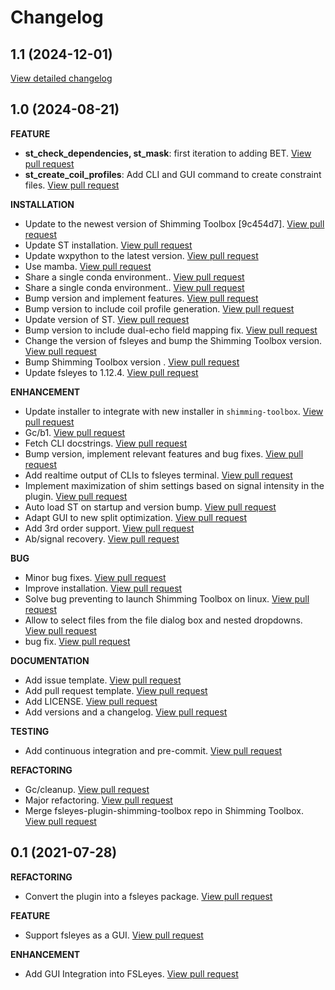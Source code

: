 # Changelog

## 1.1 (2024-12-01)
[View detailed changelog](https://github.com/shimming-toolbox/shimming-toolbox/compare/1.0...1.1)

## 1.0 (2024-08-21)

**FEATURE**
 - **st_check_dependencies, st_mask**: first iteration to adding BET. [View pull request](https://github.com/shimming-toolbox/shimming-toolbox/pull/542)
 - **st_create_coil_profiles**: Add CLI and GUI command to create constraint files. [View pull request](https://github.com/shimming-toolbox/shimming-toolbox/pull/547)

**INSTALLATION**
 - Update to the newest version of Shimming Toolbox [9c454d7]. [View pull request](https://github.com/shimming-toolbox/fsleyes-plugin-shimming-toolbox/pull/24)
 - Update ST installation. [View pull request](https://github.com/shimming-toolbox/fsleyes-plugin-shimming-toolbox/pull/32)
 - Update wxpython to the latest version. [View pull request](https://github.com/shimming-toolbox/fsleyes-plugin-shimming-toolbox/pull/35)
 - Use mamba. [View pull request](https://github.com/shimming-toolbox/fsleyes-plugin-shimming-toolbox/pull/36)
 - Share a single conda environment.. [View pull request](https://github.com/shimming-toolbox/shimming-toolbox/pull/379)
 - Share a single conda environment.. [View pull request](https://github.com/shimming-toolbox/fsleyes-plugin-shimming-toolbox/pull/37)
 - Bump version and implement features. [View pull request](https://github.com/shimming-toolbox/fsleyes-plugin-shimming-toolbox/pull/52)
 - Bump version to include coil profile generation. [View pull request](https://github.com/shimming-toolbox/fsleyes-plugin-shimming-toolbox/pull/55)
 - Update version of ST. [View pull request](https://github.com/shimming-toolbox/fsleyes-plugin-shimming-toolbox/pull/56)
 - Bump version to include dual-echo field mapping fix. [View pull request](https://github.com/shimming-toolbox/fsleyes-plugin-shimming-toolbox/pull/57)
 - Change the version of fsleyes and bump the Shimming Toolbox version. [View pull request](https://github.com/shimming-toolbox/fsleyes-plugin-shimming-toolbox/pull/63)
 - Bump Shimming Toolbox version . [View pull request](https://github.com/shimming-toolbox/fsleyes-plugin-shimming-toolbox/pull/66)
 - Update fsleyes to 1.12.4. [View pull request](https://github.com/shimming-toolbox/fsleyes-plugin-shimming-toolbox/pull/71)


**ENHANCEMENT**
 - Update installer to integrate with new installer in `shimming-toolbox`. [View pull request](https://github.com/shimming-toolbox/fsleyes-plugin-shimming-toolbox/pull/19)
 - Gc/b1. [View pull request](https://github.com/shimming-toolbox/fsleyes-plugin-shimming-toolbox/pull/22)
 - Fetch CLI docstrings. [View pull request](https://github.com/shimming-toolbox/fsleyes-plugin-shimming-toolbox/pull/31)
 - Bump version, implement relevant features and bug fixes. [View pull request](https://github.com/shimming-toolbox/fsleyes-plugin-shimming-toolbox/pull/39)
 - Add realtime output of CLIs to fsleyes terminal. [View pull request](https://github.com/shimming-toolbox/fsleyes-plugin-shimming-toolbox/pull/41)
 - Implement maximization of shim settings based on signal intensity in the plugin. [View pull request](https://github.com/shimming-toolbox/fsleyes-plugin-shimming-toolbox/pull/51)
 - Auto load ST on startup and version bump. [View pull request](https://github.com/shimming-toolbox/fsleyes-plugin-shimming-toolbox/pull/64)
 - Adapt GUI to new split optimization. [View pull request](https://github.com/shimming-toolbox/fsleyes-plugin-shimming-toolbox/pull/65)
 - Add 3rd order support. [View pull request](https://github.com/shimming-toolbox/fsleyes-plugin-shimming-toolbox/pull/68)
 - Ab/signal recovery. [View pull request](https://github.com/shimming-toolbox/fsleyes-plugin-shimming-toolbox/pull/70)

**BUG**
 - Minor bug fixes. [View pull request](https://github.com/shimming-toolbox/fsleyes-plugin-shimming-toolbox/pull/27)
 - Improve installation. [View pull request](https://github.com/shimming-toolbox/fsleyes-plugin-shimming-toolbox/pull/29)
 - Solve bug preventing to launch Shimming Toolbox on linux. [View pull request](https://github.com/shimming-toolbox/fsleyes-plugin-shimming-toolbox/pull/54)
 - Allow to select files from the file dialog box and nested dropdowns. [View pull request](https://github.com/shimming-toolbox/fsleyes-plugin-shimming-toolbox/pull/58)
 - bug fix. [View pull request](https://github.com/shimming-toolbox/fsleyes-plugin-shimming-toolbox/pull/67)

**DOCUMENTATION**
 - Add issue template. [View pull request](https://github.com/shimming-toolbox/fsleyes-plugin-shimming-toolbox/pull/16)
 - Add pull request template. [View pull request](https://github.com/shimming-toolbox/fsleyes-plugin-shimming-toolbox/pull/18)
 - Add LICENSE. [View pull request](https://github.com/shimming-toolbox/fsleyes-plugin-shimming-toolbox/pull/62)
 - Add versions and a changelog. [View pull request](https://github.com/shimming-toolbox/shimming-toolbox/pull/541)

**TESTING**
 - Add continuous integration and pre-commit. [View pull request](https://github.com/shimming-toolbox/fsleyes-plugin-shimming-toolbox/pull/61)

**REFACTORING**
 - Gc/cleanup. [View pull request](https://github.com/shimming-toolbox/fsleyes-plugin-shimming-toolbox/pull/40)
 - Major refactoring. [View pull request](https://github.com/shimming-toolbox/fsleyes-plugin-shimming-toolbox/pull/59)
 - Merge fsleyes-plugin-shimming-toolbox repo in Shimming Toolbox. [View pull request](https://github.com/shimming-toolbox/shimming-toolbox/pull/533)

## 0.1 (2021-07-28)

**REFACTORING**
 - Convert the plugin into a fsleyes package. [View pull request](https://github.com/shimming-toolbox/fsleyes-plugin-shimming-toolbox/pull/2)

**FEATURE**
 - Support fsleyes as a GUI. [View pull request](https://github.com/shimming-toolbox/shimming-toolbox/pull/248)

**ENHANCEMENT**
 - Add GUI Integration into FSLeyes. [View pull request](https://github.com/shimming-toolbox/fsleyes-plugin-shimming-toolbox/pull/1)
